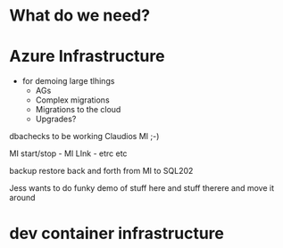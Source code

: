 # What do we need?


# Azure Infrastructure

- for demoing large tlhings
  - AGs
  - Complex migrations
  - Migrations to the cloud
  - Upgrades?

dbachecks to be working
Claudios MI ;-)

MI start/stop - MI LInk - etrc etc

backup restore back and forth from MI to SQL202

Jess wants to do funky demo of stuff here and stuff therere and move it around

# dev container infrastructure
